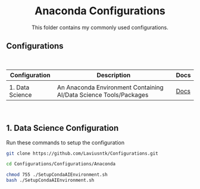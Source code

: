 <h1 align="center">Anaconda Configurations</h1>
<p align="center">
    This folder contains my commonly used configurations.
</p>

## Configurations
<br>


| Configuration | Description                                 | Docs                                     |
| ------------  | ------------------------------------------- | -------------------------------          |
|                                 |
| 1. Data Science | An Anaconda Environment Containing AI/Data Science Tools/Packages | [Docs](./anaconda_ai_tools_environment.yaml) |

<br>

## 1. Data Science Configuration

Run these commands to setup the configuration

```bash
git clone https://github.com/Laviusntk/Configurations.git

cd Configurations/Configurations/Anaconda

chmod 755 ./SetupCondaAIEnvironment.sh
bash ./SetupCondaAIEnvironment.sh
```